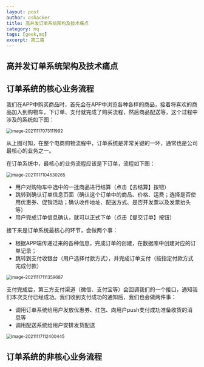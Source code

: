 ```yaml
---
layout: post 
author: oshacker
title: 高并发订单系统架构及技术痛点
category: mq
tags: [geek,mq]
excerpt: 第二篇
---
```


## 高并发订单系统架构及技术痛点

## 订单系统的核心业务流程

我们在APP中购买商品时，首先会在APP中浏览各种各样的商品，接着将喜欢的商品加入到购物车，下订单、支付就完成了购买流程，然后商品配送等，这个过程中涉及的系统如下图：

<img src="https://cdn.jsdelivr.net/gh/YuanAaron/BlogImage/2021/image-20211117073111992.png" alt="image-20211117073111992" style="zoom:80%;" />

从上图可知，在整个电商购物流程中，订单系统是非常关键的一环，通常也是公司最核心的业务之一。

在订单系统中，最核心的业务流程应该是下订单，流程如下图：

<img src="https://cdn.jsdelivr.net/gh/YuanAaron/BlogImage/2021/image-20211117104630265.png" alt="image-20211117104630265" style="zoom:80%;" />

+ 用户对购物车中选中的一批商品进行结算（点击【去结算】按钮）
+ 跳转到确认订单信息页面（确认这个订单中的商品、价格、运费；选择是否使用优惠券、促销活动；确认收件地址、配送方式、是否开发票以及发票抬头等）
+ 用户完成订单信息确认，就可以正式下单（点击【提交订单】按钮）

接下来是订单系统最核心的环节，会做两个事：

+ 根据APP端传递过来的各种信息，完成订单的创建，在数据库中创建对应的订单记录；
+ 跳转到支付收银台（用户选择付款方式），并完成订单支付（按指定付款方式完成付款）

<img src="https://cdn.jsdelivr.net/gh/YuanAaron/BlogImage/2021/image-20211117111359687.png" alt="image-20211117111359687" style="zoom:80%;" />

支付完成后，第三方支付渠道（微信、支付宝等）会回调我们的一个接口，通知我们本次支付已经成功。我们收到支付成功的通知后，我们也会做两件事：

+ 调用订单系统给用户发放优惠券、红包、向用户push支付成功准备收货的消息等
+ 调用配送系统给用户安排发货配送

<img src="https://cdn.jsdelivr.net/gh/YuanAaron/BlogImage/2021/image-20211117112400445.png" alt="image-20211117112400445" style="zoom:80%;" />

## 订单系统的非核心业务流程









